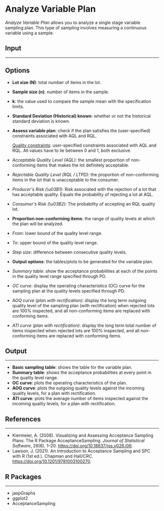 Analyze Variable Plan 
==========================
*Analyze Variable Plan* allows you to analyze a single stage variable sampling plan. This type of sampling involves measuring a continuous variable using a sample.

## Input
-------
## Options
- **Lot size (N)**: total number of items in the lot.
- **Sample size (n)**: number of items in the sample.
- **k**: the value used to compare the sample mean with the specification limits.
- **Standard Deviation (Historical) known**: whether or not the historical standard deviation is known.
- **Assess variable plan**: check if the plan satisfies the (user-specified) constraints associated with AQL and RQL.
    
    <u>Quality constraints</u>: user-specified constraints associated with AQL and RQL. All values have to lie between 0 and 1, both exclusive.
 - *Acceptable Quality Level (AQL)*: the smallest proportion of non-conforming items that makes the lot definitely acceptable.
 - *Rejectable Quality Level (RQL / LTPD)*: the proportion of non-conforming items in the lot that is unacceptable to the consumer.
 - *Producer's Risk (\u03B1)*: Risk associated with the rejection of a lot that has acceptable quality. Equals the probability of rejecting a lot at AQL.
 - *Consumer's Risk (\u03B2)*: The probability of accepting an RQL quality lot.
- **Proportion non-conforming items**: the range of quality levels at which the plan will be analyzed.
 - *From*: lower bound of the quality level range.
 - *To*: upper bound of the quality level range.
 - *Step size*: difference between consecutive quality levels.
- **Output options**: the tables/plots to be generated for the variable plan.
 - *Summary table*: show the acceptance probabilities at each of the points in the quality level range specified through PD.
 - *OC curve*: display the operating characteristics (OC) curve for the sampling plan at the quality levels specified through PD.
 - *AOQ curve (plan with rectification)*: display the long term outgoing quality level of the sampling plan (with rectification) when rejected lots are 100% inspected, and all non-conforming items are replaced with conforming items.
 - *ATI curve (plan with rectification)*: display the long term total number of items inspected when rejected lots are 100% inspected, and all non-conforming items are replaced with conforming items.

## Output 
-------
- **Basic sampling table**: shows the table for the variable plan.
- **Summary table**: shows the acceptance probabilities at every point in the quality level range.
- **OC curve**: plots the operating characteristics of the plan.
- **AOQ curve**: plots the outgoing quality levels against the incoming quality levels, for a plan with rectification.
- **ATI curve**: plots the average number of items inspected against the incoming quality levels, for a plan with rectification.

## References 
-------
- Kiermeier, A. (2008). Visualizing and Assessing Acceptance Sampling Plans: The R Package AcceptanceSampling. *Journal of Statistical Software*, 26(6), 1–20. https://doi.org/10.18637/jss.v026.i06.
- Lawson, J. (2021). An Introduction to Acceptance Sampling and SPC with R (1st ed.). Chapman and Hall/CRC. https://doi.org/10.1201/9781003100270.

## R Packages
-------
- jaspGraphs
- ggplot2
- AcceptanceSampling